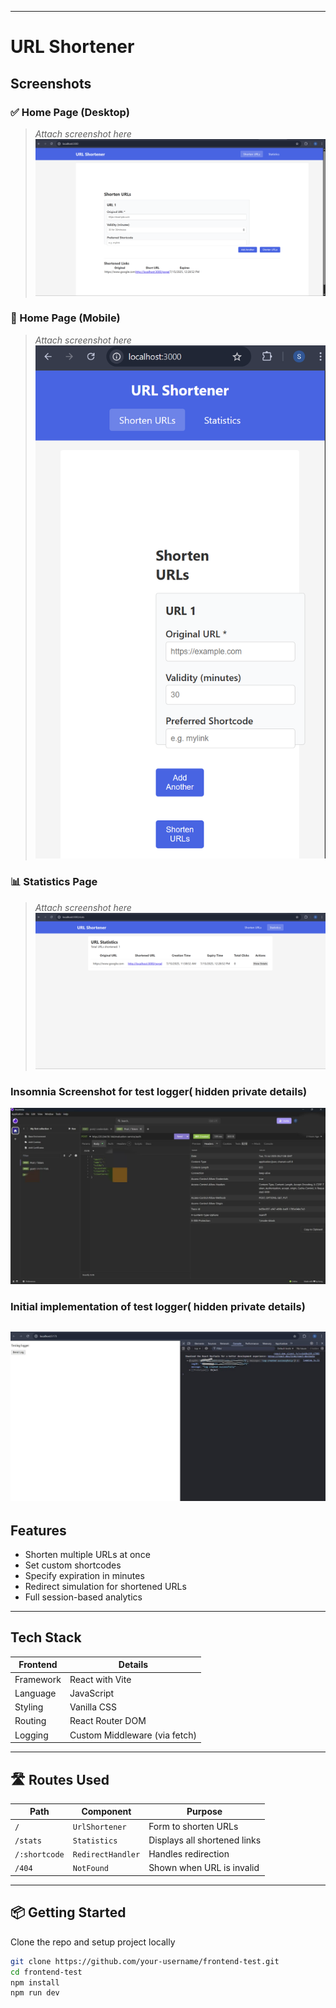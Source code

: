 
---
# URL Shortener

## Screenshots

### ✅ Home Page (Desktop)

> _Attach screenshot here_
![Home Page Desktop](frontend-test/screenshots/Desktop_View.png)

### 📱 Home Page (Mobile)

> _Attach screenshot here_
![Home Page Mobile](frontend-test/screenshots/Mobile_View.png)

### 📊 Statistics Page 

> _Attach screenshot here_
![Statistics](frontend-test/screenshots/Statistics_Page.png)

### Insomnia Screenshot for test logger( hidden private details)

![Insomnia](frontend-test/screenshots/Insomnia_Screenshot.jpg)

### Initial implementation of test logger( hidden private details)

![Test Logger in web view](frontend-test/screenshots/test_logger_successfully_implemented.jpg)
---

## Features

- Shorten multiple URLs at once 
- Set custom shortcodes 
- Specify expiration in minutes 
- Redirect simulation for shortened URLs
- Full session-based analytics 


---

## Tech Stack

| Frontend | Details |
|----------|---------|
| Framework | React with Vite |
| Language |JavaScript |
| Styling | Vanilla CSS |
| Routing | React Router DOM |
| Logging | Custom Middleware (via fetch) |

---

## 🛣️ Routes Used

| Path | Component | Purpose |
|------|-----------|---------|
| `/` | `UrlShortener` | Form to shorten URLs |
| `/stats` | `Statistics` | Displays all shortened links |
| `/:shortcode` | `RedirectHandler` | Handles redirection |
| `/404` | `NotFound` | Shown when URL is invalid |

---

## 📦 Getting Started

Clone the repo and setup project locally
```bash
git clone https://github.com/your-username/frontend-test.git
cd frontend-test
npm install
npm run dev
